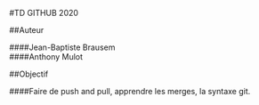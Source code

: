 


#TD GITHUB 2020  


##Auteur  

####Jean-Baptiste Brausem  
####Anthony Mulot  


##Objectif


####Faire de push and pull, apprendre les merges, la syntaxe git.